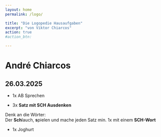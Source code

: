 ```yaml
---
layout: home
permalink: /logo/

title: "Die Logopedie Hausaufgaben"
excerpt: "von Viktor Chiarcos"
action: true
#action_btn:

---
```


# André Chiarcos
## 26.03.2025
- 1x AB Sprechen

- 3x **Satz mit SCH Ausdenken**

Denk an die Wörter:\
Der **Sch**lauch, **s**pielen und mache jeden Satz min. 1x mit einem **SCH-Wort**

- 1x Joghurt
